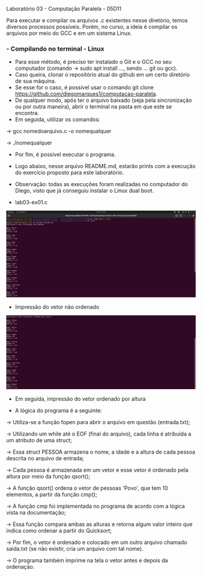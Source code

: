 Laboratório 03 - Computação Paralela - 05D11

Para executar e compilar os arquivos .c existentes nesse diretório, temos diversos processos possíveis.
Porém, no curso, a ideia é compilar os arquivos por meio do GCC e em um sistema Linux.

### - Compilando no terminal - Linux

- Para esse método, é preciso ter instalado o Git e o GCC no seu computador (comando -> sudo apt install ..., sendo ... git ou gcc).
- Caso queira, clonar o repositório atual do github em um certo diretório de sua máquina.
- Se esse for o caso, é possível usar o comando git clone https://github.com/diegomarques1/computacao-paralela.
- De qualquer modo, após ter o arquivo baixado (seja pela sincronização ou por outra maneira), abrir o terminal na pasta em que este se encontra.
- Em seguida, utilizar os comandos:

-> gcc nomedoarquivo.c -o nomequalquer

-> ./nomequalquer

- Por fim, é possível executar o programa.
- Logo abaixo, nesse arquivo README.md, estarão prints com a execução do exercício proposto para este laboratório.
- Observação: todas as execuções foram realizadas no computador do Diego, visto que já conseguiu instalar o Linux dual boot. 

- lab03-ex01.c

![Screenshot](/lab03/print-execucao-01-ex03.png?raw=true)

- Impressão do vetor não ordenado

![Screenshot](/lab03/print-execucao-02-ex03.png?raw=true)

- Em seguida, impressão do vetor ordenado por altura

- A lógica do programa é a seguinte:

-> Utiliza-se a função fopen para abrir o arquivo em questão (entrada.txt);

-> Utilizando um while até o EOF (final do arquivo), cada linha é atribuída a um atributo de uma struct;

-> Essa struct PESSOA armazena o nome, a idade e a altura de cada pessoa descrita no arquivo de entrada;

-> Cada pessoa é armazenada em um vetor e esse vetor é ordenado pela altura por meio da função qsort();

-> A função qsort() ordena o vetor de pessoas 'Povo', que tem 10 elementos, a partir da função cmp();

-> A função cmp foi implementada no programa de acordo com a lógica vista na documentação;

-> Essa função compara ambas as alturas e retorna algum valor inteiro que indica como ordenar a partir do Quicksort;

-> Por fim, o vetor é ordenado e colocado em um outro arquivo chamado saida.txt (se não existir, cria um arquivo com tal nome).

-> O programa também imprime na tela o vetor antes e depois da ordenação.
